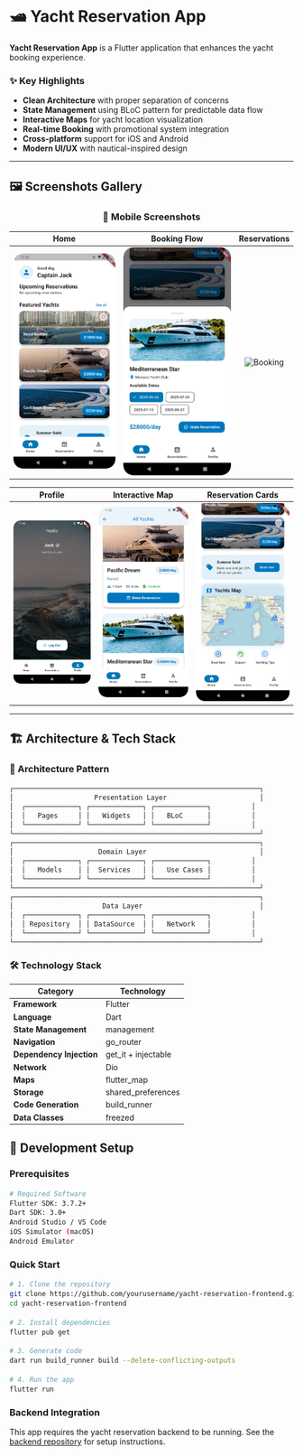 # 🛥️ Yacht Reservation App

**Yacht Reservation App** is a Flutter application that enhances the yacht booking experience.

### ✨ Key Highlights
- **Clean Architecture** with proper separation of concerns
- **State Management** using BLoC pattern for predictable data flow
- **Interactive Maps** for yacht location visualization
- **Real-time Booking** with promotional system integration
- **Cross-platform** support for iOS and Android
- **Modern UI/UX** with nautical-inspired design

---

## 🖼️ Screenshots Gallery

<div align="center">

### 📱 Mobile Screenshots

| Home | Booking Flow | Reservations |
|:---:|:---:|:---:|
| ![Home](screenshots/home.png) | ![Reservation](screenshots/promo_reservation.png) | ![Booking](screenshots/upcoming_reservations.png) |

| Profile | Interactive Map | Reservation Cards |
|:---:|:---:|:---:|
| ![Profile](screenshots/profile.png) | ![Map](screenshots/yachts.png) | ![Cards](screenshots/yachts_map.png) |

</div>

---

## 🏗️ Architecture & Tech Stack

### 🎯 Architecture Pattern
```
┌─────────────────────────────────────────────────────────────┐
│                    Presentation Layer                       │
│  ┌─────────────┐ ┌─────────────┐ ┌─────────────┐          │
│  │   Pages     │ │   Widgets   │ │   BLoC      │          │
│  └─────────────┘ └─────────────┘ └─────────────┘          │
└─────────────────────────────────────────────────────────────┘
┌─────────────────────────────────────────────────────────────┐
│                     Domain Layer                            │
│  ┌─────────────┐ ┌─────────────┐ ┌─────────────┐          │
│  │   Models    │ │  Services   │ │   Use Cases │          │
│  └─────────────┘ └─────────────┘ └─────────────┘          │
└─────────────────────────────────────────────────────────────┘
┌─────────────────────────────────────────────────────────────┐
│                      Data Layer                             │
│  ┌─────────────┐ ┌─────────────┐ ┌─────────────┐          │
│  │ Repository  │ │ DataSource  │ │   Network   │          │
│  └─────────────┘ └─────────────┘ └─────────────┘          │
└─────────────────────────────────────────────────────────────┘
```

### 🛠️ Technology Stack

| Category | Technology |
|----------|------------|
| **Framework** | Flutter |
| **Language** | Dart |
| **State Management** | management |
| **Navigation** | go_router |
| **Dependency Injection** | get_it + injectable |
| **Network** | Dio |
| **Maps** | flutter_map |
| **Storage** | shared_preferences | 
| **Code Generation** | build_runner |
| **Data Classes** | freezed | 3.0.6 |

## 🔧 Development Setup

### Prerequisites
```bash
# Required Software
Flutter SDK: 3.7.2+
Dart SDK: 3.0+
Android Studio / VS Code
iOS Simulator (macOS)
Android Emulator
```

### Quick Start
```bash
# 1. Clone the repository
git clone https://github.com/yourusername/yacht-reservation-frontend.git
cd yacht-reservation-frontend

# 2. Install dependencies
flutter pub get

# 3. Generate code
dart run build_runner build --delete-conflicting-outputs

# 4. Run the app
flutter run
```

### Backend Integration
This app requires the yacht reservation backend to be running. See the [backend repository](https://github.com/riddick-boss/yacht-reservation-backend) for setup instructions.